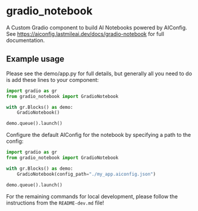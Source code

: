 # gradio_notebook

A Custom Gradio component to build AI Notebooks powered by AIConfig. 
See https://aiconfig.lastmileai.dev/docs/gradio-notebook for full documentation. 

## Example usage

Please see the demo/app.py for full details, but generally all you need to do
is add these lines to your component:

```python
import gradio as gr
from gradio_notebook import GradioNotebook

with gr.Blocks() as demo:
    GradioNotebook()

demo.queue().launch()
```

Configure the default AIConfig for the notebook by specifying a path to the config:

```python
import gradio as gr
from gradio_notebook import GradioNotebook

with gr.Blocks() as demo:
    GradioNotebook(config_path="./my_app.aiconfig.json")

demo.queue().launch()
```

For the remaining commands for local development, please follow the
instructions from the `README-dev.md` file!
